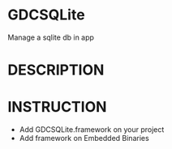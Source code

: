 # GDCSQLite
Manage a sqlite db in app

# DESCRIPTION




# INSTRUCTION

 - Add GDCSQLite.framework on your project
 - Add framework on Embedded Binaries